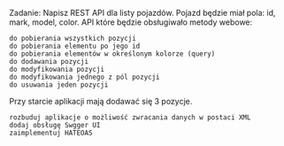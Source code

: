 Zadanie:
Napisz REST API dla listy pojazdów. Pojazd będzie miał pola: id, mark, model, color.
API które będzie obsługiwało metody webowe:

    do pobierania wszystkich pozycji
    do pobierania elementu po jego id
    do pobierania elementów w określonym kolorze (query)
    do dodawania pozycji
    do modyfikowania pozycji
    do modyfikowania jednego z pól pozycji
    do usuwania jeden pozycji

Przy starcie aplikacji mają dodawać się 3 pozycje.


    rozbuduj aplikacje o możliwość zwracania danych w postaci XML
    dodaj obsługę Swgger UI
    zaimplementuj HATEOAS
